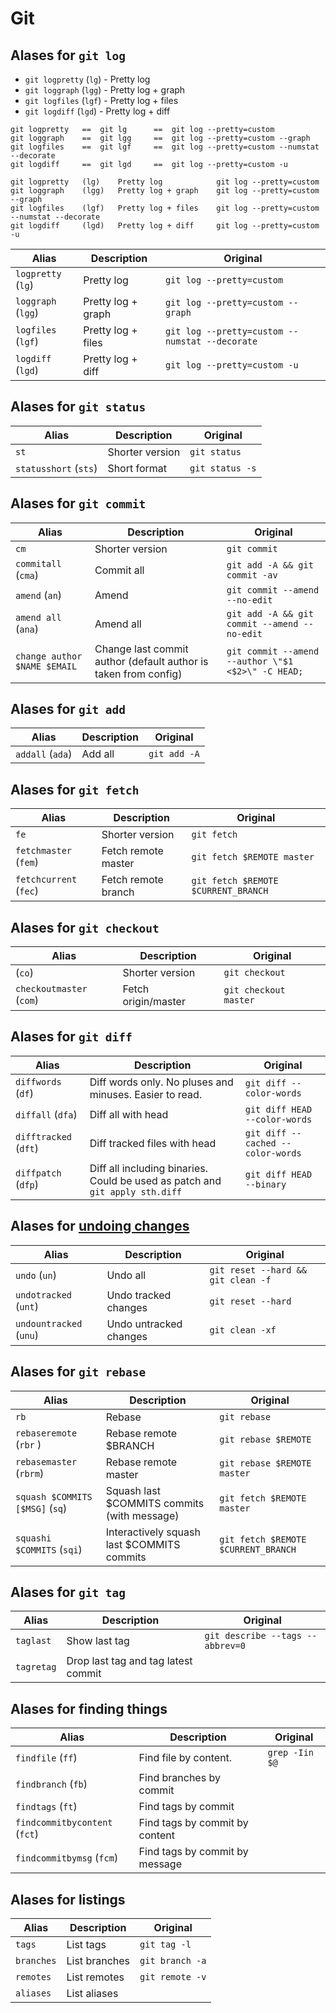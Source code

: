 # Git

## Alases for `git log`

- `git logpretty` (`lg`) - Pretty log
- `git loggraph` (`lgg`) - Pretty log + graph
- `git logfiles` (`lgf`) - Pretty log + files
- `git logdiff` (`lgd`) - Pretty log + diff

```
git logpretty   ==  git lg      ==  git log --pretty=custom
git loggraph    ==  git lgg     ==  git log --pretty=custom --graph
git logfiles    ==  git lgf     ==  git log --pretty=custom --numstat --decorate
git logdiff     ==  git lgd     ==  git log --pretty=custom -u
```

```
git logpretty   (lg)    Pretty log            git log --pretty=custom
git loggraph    (lgg)   Pretty log + graph    git log --pretty=custom --graph
git logfiles    (lgf)   Pretty log + files    git log --pretty=custom --numstat --decorate
git logdiff     (lgd)   Pretty log + diff     git log --pretty=custom -u
```

| Alias                 | Description           | Original |
| -----------           | ----------            | ---------- |
| `logpretty` (`lg`)    | Pretty log            | `git log --pretty=custom` |
| `loggraph` (`lgg`)    | Pretty log + graph    | `git log --pretty=custom --graph` |
| `logfiles` (`lgf`)    | Pretty log + files    | `git log --pretty=custom --numstat --decorate` |
| `logdiff` (`lgd`)     | Pretty log + diff     | `git log --pretty=custom -u` |


## Alases for `git status`

| Alias                 | Description           | Original |
| -----------           | --------              | ---------- |
| `st`                  | Shorter version       | `git status` |
| `statusshort` (`sts`) | Short format          | `git status -s` |


## Alases for `git commit`

| Alias                 | Description           | Original |
| -----------           | --------              | ---------- |
| `cm`                  | Shorter version       | `git commit` |
| `commitall` (`cma`)   | Commit all            | `git add -A && git commit -av` |
| `amend` (`an`)        | Amend                 | `git commit --amend --no-edit` |
| `amend all` (`ana`)   | Amend all             | `git add -A && git commit --amend --no-edit` |
| `change author $NAME $EMAIL` | Change last commit author (default author is taken from config) | `git commit --amend --author \"$1 <$2>\" -C HEAD;` |

## Alases for `git add`

| Alias                 | Description           | Original |
| -----------           | --------              | ---------- |
| `addall` (`ada`)      | Add all               | `git add -A` |


## Alases for `git fetch`

| Alias                 | Description           | Original |
| -----------           | --------              | ---------- |
| `fe`                  | Shorter version       | `git fetch` |
| `fetchmaster` (`fem`) | Fetch remote master   | `git fetch $REMOTE master` |
| `fetchcurrent` (`fec`)| Fetch remote branch   | `git fetch $REMOTE $CURRENT_BRANCH` |


## Alases for `git checkout`

| Alias                 | Description           | Original |
| -----------           | --------              | ---------- |
| (`co`)                | Shorter version       | `git checkout` |
| `checkoutmaster` (`com`)| Fetch origin/master | `git checkout master` |


## Alases for `git diff`

| Alias                 | Description           | Original |
| -----------           | --------              | ---------- |
| `diffwords` (`df`)    | Diff words only. No pluses and minuses. Easier to read. | `git diff --color-words` |
| `diffall` (`dfa`)     | Diff all with head    | `git diff HEAD --color-words` |
| `difftracked` (`dft`) | Diff tracked files with head | `git diff --cached --color-words` |
| `diffpatch` (`dfp`)   | Diff all including binaries. Could be used as patch and `git apply sth.diff` | `git diff HEAD --binary` |


## Alases for [undoing changes](https://www.atlassian.com/git/tutorials/undoing-changes/git-clean)

| Alias                 | Description               | Original |
| -----------           | --------              | ---------- |
| `undo` (`un`)         | Undo all              | `git reset --hard && git clean -f` |
| `undotracked` (`unt`) | Undo tracked changes  | `git reset --hard` |
| `undountracked` (`unu`)| Undo untracked changes | `git clean -xf` |


## Alases for `git rebase`

| Alias                 | Description           | Original |
| -----------           | --------              | ---------- |
| `rb`                  | Rebase                | `git rebase` |
| `rebaseremote` (`rbr` ) | Rebase remote $BRANCH | `git rebase $REMOTE` |
| `rebasemaster` (`rbrm`) | Rebase remote master  | `git rebase $REMOTE master` |
| `squash $COMMITS [$MSG]` (`sq`) | Squash last $COMMITS commits (with message) | `git fetch $REMOTE master` |
| `squashi $COMMITS` (`sqi`) | Interactively squash last $COMMITS commits  | `git fetch $REMOTE $CURRENT_BRANCH` |


## Alases for `git tag`

| Alias                 | Description           | Original |
| -----------           | --------              | ---------- |
| `taglast`             | Show last tag         | `git describe --tags --abbrev=0` |
| `tagretag`            | Drop last tag and tag latest commit | |


## Alases for finding things

| Alias                 | Description           | Original |
| -----------           | --------              | ---------- |
| `findfile` (`ff`)     | Find file by content. | `grep -Iin $@` |
| `findbranch` (`fb`)   | Find branches by commit |  |
| `findtags` (`ft`)     | Find tags by commit |  |
| `findcommitbycontent` (`fct`) | Find tags by commit by content |  |
| `findcommitbymsg` (`fcm`)     | Find tags by commit by message |  |


## Alases for listings

| Alias                 | Description           | Original |
| -----------           | --------              | ---------- |
| `tags`                | List tags             | `git tag -l` |
| `branches`            | List branches         | `git branch -a` |
| `remotes`             | List remotes          | `git remote -v` |
| `aliases`             | List aliases          |  |
